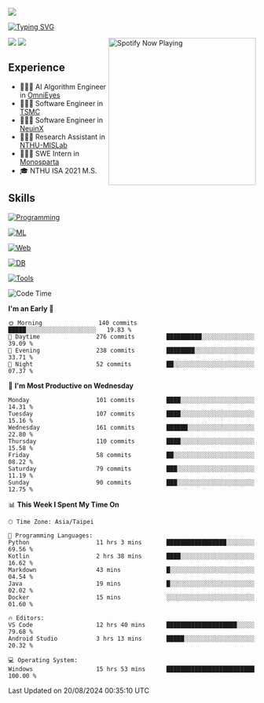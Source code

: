 ![](https://komarev.com/ghpvc/?username=peter0512lee&color=ff69b4)

[![Typing SVG](https://readme-typing-svg.herokuapp.com?color=F742BA&size=20&lines=Hi!+I'm+JYL)](https://git.io/typing-svg)

[<img src="https://spotify-now-playing.peter0512lee.vercel.app/api/spotify-playing" alt="Spotify Now Playing" width="300" align="right" />](https://open.spotify.com/user/21iyoswqgnkoe7peuesmqnhgy)

![](https://leetcard.jacoblin.cool/peter0512lee?theme=dark)
![](https://github-readme-activity-graph.vercel.app/graph?username=peter0512lee&theme=github)

## Experience
- 🧑🏻‍💻 AI Algorithm Engineer in [OmniEyes](https://www.theomnieyes.com/)
- 🧑🏻‍💻 Software Engineer in [TSMC](https://www.tsmc.com/)
- 🧑🏻‍💻 Software Engineer in [NeuinX](https://neuinx.com/)
- 🧑🏻‍💻 Research Assistant in [NTHU-MISLab](https://mislab.cs.nthu.edu.tw/)
- 🧑🏻‍💻 SWE Intern in [Monosparta](https://monosparta.org/)
- 🎓 NTHU ISA 2021 M.S.

## Skills
[![Programming](https://skillicons.dev/icons?i=py,kotlin,js)](https://skillicons.dev)

[![ML](https://skillicons.dev/icons?i=pytorch,opencv,sklearn)](https://skillicons.dev)

[![Web](https://skillicons.dev/icons?i=html,css,react,tailwind,nodejs,vite)](https://skillicons.dev)

[![DB](https://skillicons.dev/icons?i=firebase,sqlite,mysql,mongodb)](https://skillicons.dev)

[![Tools](https://skillicons.dev/icons?i=git,github,githubactions,vercel,docker,kubernetes,vscode,postman,anaconda,androidstudio)](https://skillicons.dev)

<!--
<table><tr><td valign="top" width="50%">

<img src="https://github-readme-stats-sigma-five.vercel.app/api?username=peter0512lee&hide_border=true&show_icons=true&locale=en&layout=compact&theme=dracula" align="left" style="width: 100%" />

</td><td valign="top" width="50%">

<img src="https://github-readme-stats-sigma-five.vercel.app/api/top-langs?username=peter0512lee&hide_border=true&show_icons=true&locale=en&layout=compact&theme=dracula" align="left" style="width: 100%" />

</td></tr></table>  
-->

<!--START_SECTION:waka-->
![Code Time](http://img.shields.io/badge/Code%20Time-1%2C228%20hrs%2050%20mins-blue)

**I'm an Early 🐤** 

```text
🌞 Morning                140 commits         █████░░░░░░░░░░░░░░░░░░░░   19.83 % 
🌆 Daytime                276 commits         ██████████░░░░░░░░░░░░░░░   39.09 % 
🌃 Evening                238 commits         ████████░░░░░░░░░░░░░░░░░   33.71 % 
🌙 Night                  52 commits          ██░░░░░░░░░░░░░░░░░░░░░░░   07.37 % 
```
📅 **I'm Most Productive on Wednesday** 

```text
Monday                   101 commits         ████░░░░░░░░░░░░░░░░░░░░░   14.31 % 
Tuesday                  107 commits         ████░░░░░░░░░░░░░░░░░░░░░   15.16 % 
Wednesday                161 commits         ██████░░░░░░░░░░░░░░░░░░░   22.80 % 
Thursday                 110 commits         ████░░░░░░░░░░░░░░░░░░░░░   15.58 % 
Friday                   58 commits          ██░░░░░░░░░░░░░░░░░░░░░░░   08.22 % 
Saturday                 79 commits          ███░░░░░░░░░░░░░░░░░░░░░░   11.19 % 
Sunday                   90 commits          ███░░░░░░░░░░░░░░░░░░░░░░   12.75 % 
```


📊 **This Week I Spent My Time On** 

```text
🕑︎ Time Zone: Asia/Taipei

💬 Programming Languages: 
Python                   11 hrs 3 mins       █████████████████░░░░░░░░   69.56 % 
Kotlin                   2 hrs 38 mins       ████░░░░░░░░░░░░░░░░░░░░░   16.62 % 
Markdown                 43 mins             █░░░░░░░░░░░░░░░░░░░░░░░░   04.54 % 
Java                     19 mins             █░░░░░░░░░░░░░░░░░░░░░░░░   02.02 % 
Docker                   15 mins             ░░░░░░░░░░░░░░░░░░░░░░░░░   01.60 % 

🔥 Editors: 
VS Code                  12 hrs 40 mins      ████████████████████░░░░░   79.68 % 
Android Studio           3 hrs 13 mins       █████░░░░░░░░░░░░░░░░░░░░   20.32 % 

💻 Operating System: 
Windows                  15 hrs 53 mins      █████████████████████████   100.00 % 
```


 Last Updated on 20/08/2024 00:35:10 UTC
<!--END_SECTION:waka-->


<!--
**peter0512lee/peter0512lee** is a ✨ _special_ ✨ repository because its `README.md` (this file) appears on your GitHub profile.

